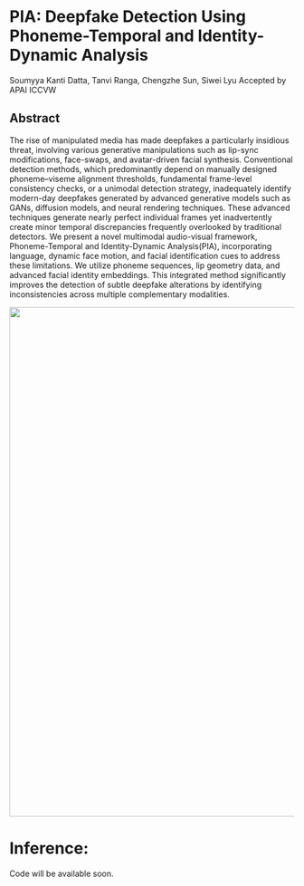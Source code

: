 
# PIA: Deepfake Detection Using Phoneme-Temporal and Identity-Dynamic Analysis

Soumyya Kanti Datta, Tanvi Ranga, Chengzhe Sun, Siwei Lyu
Accepted by APAI ICCVW


## Abstract
The rise of manipulated media has made deepfakes a particularly insidious threat, involving various generative manipulations such as lip-sync modifications, face-swaps, and avatar-driven facial synthesis. Conventional detection methods, which predominantly depend on manually designed phoneme–viseme alignment thresholds, fundamental frame-level consistency checks, or a unimodal detection strategy, inadequately identify modern-day deepfakes generated by advanced generative models such as GANs, diffusion models, and neural rendering techniques.
These advanced techniques generate nearly perfect individual frames yet inadvertently create minor temporal discrepancies frequently overlooked by traditional detectors. We present a novel multimodal audio-visual framework, Phoneme-Temporal and Identity-Dynamic Analysis(PIA), incorporating language, dynamic face motion, and facial identification cues to address these limitations. We utilize phoneme sequences, lip geometry data, and advanced facial identity embeddings. This integrated method significantly improves the detection of subtle deepfake alterations by identifying inconsistencies across multiple complementary modalities.

<img src='./Images/MainPipeline.eps' width=900>


# Inference: 

Code will be available soon.
